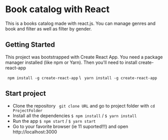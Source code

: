 # Book catalog with React

This is a books catalog made with react.js. You can manage genres and book and filter as well as filter by gender.

## Getting Started

This project was bootstrapped with Create React App. You need a package manager installed (like npm or Yarn). Then you'll need to install create-react-app

` npm install -g create-react-app` \\ ` yarn install -g create-react-app`

## Start project
  
  - Clone the repository 
  ` git clone URL` and go to project folder with `cd ProjectFolder`
  - Install all the dependencies
  `$ npm install` / `$ yarn install`
  - Run the app 
  `$ npm start` / `$ yarn start`
  - Go to your favorite browser (ie 11 suported!!!) and open http://localhost:3000

